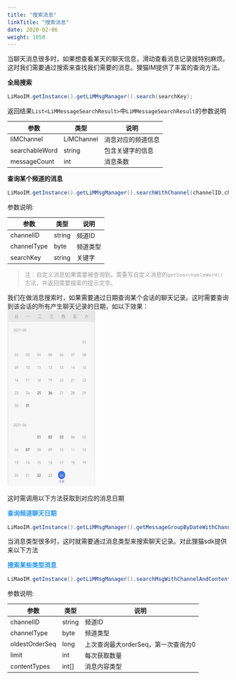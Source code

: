 ```yaml
---
title: "搜索消息"
linkTitle: "搜索消息"
date: 2020-02-06
weight: 1050
---
```


当聊天消息很多时，如果想查看某天的聊天信息，滑动查看消息记录就特别麻烦。这时我们需要通过搜索来查找我们需要的消息。狸猫IM提供了丰富的查询方法。

**全局搜索**
```java
LiMaoIM.getInstance().getLiMMsgManager().search(searchKey);
```
返回结果`List<LiMMessageSearchResult>`中`LiMMessageSearchResult`的参数说明

| 参数           | 类型       | 说明               |
| -------------- | ---------- | ------------------ |
| liMChannel     | LiMChannel | 消息对应的频道信息 |
| searchableWord | string     | 包含关键字的信息   |
| messageCount   | int        | 消息条数           |


**查询某个频道的消息**
```java
LiMaoIM.getInstance().getLiMMsgManager().searchWithChannel(channelID,channelType,searchKey);
```

参数说明:

| 参数        | 类型   | 说明     |
| ----------- | ------ | -------- |
| channelID   | string | 频道ID   |
| channelType | byte   | 频道类型 |
| searchKey   | string | 关键字   |

><font color='#999' size=2>注：自定义消息如果需要被查询到。需重写自定义消息的`getSearchableWord()`方法，并返回需要搜索的提示文字。</font>

我们在做消息搜索时，如果需要通过日期查询某个会话的聊天记录。这时需要查询到该会话的所有产生聊天记录的日期，如以下效果：
<img src='chat_history_date.jpg' width="200" height="400" alt="聊天记录日期"/>

这时需调用以下方法获取到对应的消息日期

**<font color='#2196F3'>查询频道聊天日期</font>**

```java
LiMaoIM.getInstance().getLiMMsgManager().getMessageGroupByDateWithChannel(channelID, channelType);
```

当消息类型很多时，这时就需要通过消息类型来搜索聊天记录。对此狸猫sdk提供来以下方法

**<font color='#2196F3'>搜索某些类型消息</font>**
```java
LiMaoIM.getInstance().getLiMMsgManager().searchMsgWithChannelAndContentTypes(channelID, channelType, oldestOrderSeq, 20, types);
```

参数说明:

| 参数           | 类型   | 说明                                |
| -------------- | ------ | ----------------------------------- |
| channelID      | string | 频道ID                              |
| channelType    | byte   | 频道类型                            |
| oldestOrderSeq | long   | 上次查询最大orderSeq，第一次查询为0 |
| limit          | int    | 每次获取数量                        |
| contentTypes   | int[]  | 消息内容类型                        |
